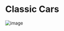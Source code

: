 # Classic Cars
![image](https://user-images.githubusercontent.com/97401841/158925759-eae1043e-d141-4c5d-a9ff-43b66232085a.png)
